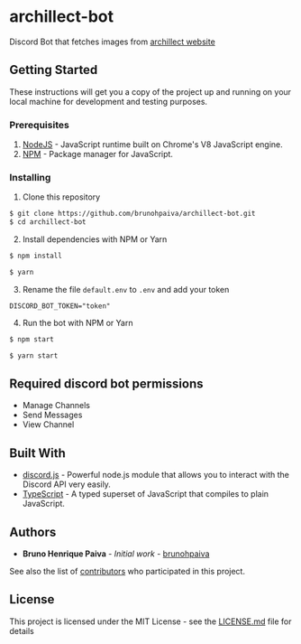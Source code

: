 # archillect-bot

Discord Bot that fetches images from [archillect website](http://archillect.com/)

## Getting Started

These instructions will get you a copy of the project up and running on your local machine for development and testing purposes.

### Prerequisites

1. [NodeJS](https://nodejs.org/) - JavaScript runtime built on Chrome's V8 JavaScript engine.
2. [NPM](https://www.npmjs.com/) - Package manager for JavaScript.

### Installing

1. Clone this repository

```bash
$ git clone https://github.com/brunohpaiva/archillect-bot.git
$ cd archillect-bot
```

2. Install dependencies with NPM or Yarn

```bash
$ npm install
```

```bash
$ yarn
```

3. Rename the file `default.env` to `.env` and add your token

```
DISCORD_BOT_TOKEN="token"
```

4. Run the bot with NPM or Yarn

```bash
$ npm start
```

```bash
$ yarn start
```

## Required discord bot permissions

- Manage Channels
- Send Messages
- View Channel

## Built With

- [discord.js](https://discord.js.org/) - Powerful node.js module that allows you to interact with the Discord API very easily.
- [TypeScript](https://www.typescriptlang.org/) - A typed superset of JavaScript that compiles to plain JavaScript.

## Authors

- **Bruno Henrique Paiva** - _Initial work_ - [brunohpaiva](https://github.com/brunohpaiva)

See also the list of [contributors](https://github.com/brunohpaiva/archillect-bot/contributors) who participated in this project.

## License

This project is licensed under the MIT License - see the [LICENSE.md](LICENSE) file for details
